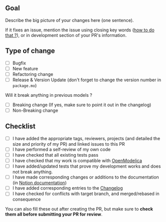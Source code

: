 ## Goal

Describe the big picture of your changes here (one sentence). 

If it fixes an issue, mention the issue using closing key words ([how to do that ?](https://docs.github.com/en/get-started/writing-on-github/working-with-advanced-formatting/using-keywords-in-issues-and-pull-requests)), or in development section of your PR's information.


## Type of change <!--- replace `[ ]` by `[x]` to render checkboxes properly -->

- [ ] Bugfix
- [ ] New feature
- [ ] Refactoring change
- [ ] Release & Version Update (don't forget to change the version number in `package.mo`)

Will it break anything in previous models ?

- [ ] Breaking change (If yes, make sure to point it out in the changelog)
- [ ] Non-Breaking change

## Checklist

- [ ] I have added the appropriate tags, reviewers, projects (and detailed the size and priority of my PR) and linked issues to this PR
- [ ] I have performed a self-review of my own code
- [ ] I have checked that all existing tests pass
- [ ] I have checked that my work is compatible with [OpenModelica](https://openmodelica.org/)
- [ ] I have added/updated tests that prove my development works and does not break anything.
- [ ] I have made corresponding changes or additions to the documentation (in [Notion documentation](https://www.notion.so/metroscope/Metroscope-Modeling-Library-Documentation-MML3-WIP-50c8703c294446059d3b4a70d6ae4a71))
- [ ] I have added corresponding entries to the [Changelog](../CHANGELOG.md)
- [ ] I have checked for conflicts with target branch, and merged/rebased in consequence

You can also fill these out after creating the PR, but make sure to **check them all before submitting your PR for review**.
